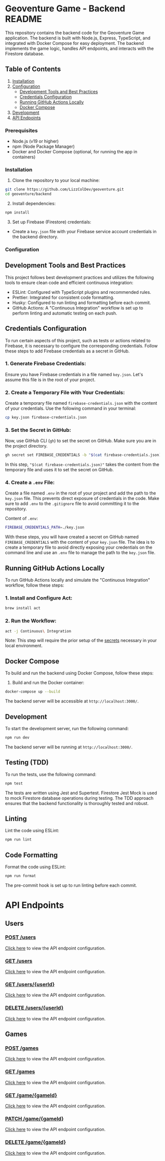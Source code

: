 # Geoventure Game - Backend README

This repository contains the backend code for the Geoventure Game application. The backend is built with Node.js, Express, TypeScript, and integrated with Docker Compose for easy deployment. The backend implements the game logic, handles API endpoints, and interacts with the Firestore database.

## Table of Contents

1. [Installation](#installation)
2. [Configuration](#configuration)
   - [Development Tools and Best Practices](#development-tools-and-best-practices)
   - [Credentials Configuration](#credentials-configuration)
   - [Running GitHub Actions Locally](#running-github-actions-locally)
   - [Docker Compose](#docker-compose)
3. [Development](#development)
4. [API Endpoints](#api-endpoints)

### Prerequisites

- Node.js (v19 or higher)
- npm (Node Package Manager)
- Docker and Docker Compose (optional, for running the app in containers)

### Installation

1. Clone the repository to your local machine:

```bash
git clone https://github.com/LizzColDev/geoventure.git
cd geoventure/backend
```
2. Install dependencies:

```bash
npm install
```

3. Set up Firebase (Firestore) credentials:

- Create a `key.json` file with your Firebase service account credentials in the backend directory.

### Configuration

## Development Tools and Best Practices

This project follows best development practices and utilizes the following tools to ensure clean code and efficient continuous integration:

- ESLint: Configured with TypeScript plugins and recommended rules.
- Prettier: Integrated for consistent code formatting.
- Husky: Configured to run linting and formatting before each commit.
- GitHub Actions: A "Continuous Integration" workflow is set up to perform linting and automatic testing on each push.

## Credentials Configuration

To run certain aspects of this project, such as tests or actions related to Firebase, it is necessary to configure the corresponding credentials. Follow these steps to add Firebase credentials as a secret in GitHub.

### 1. Generate Firebase Credentials:

Ensure you have Firebase credentials in a file named `key.json`. Let's assume this file is in the root of your project.

### 2. Create a Temporary File with Your Credentials:

Create a temporary file named `firebase-credentials.json` with the content of your credentials. Use the following command in your terminal:

```bash
cp key.json firebase-credentials.json
```

### 3. Set the Secret in GitHub:
Now, use GitHub CLI (`gh`) to set the secret on GitHub. Make sure you are in the project directory.

```bash
gh secret set FIREBASE_CREDENTIALS -b "$(cat firebase-credentials.json)"
```
In this step, `"$(cat firebase-credentials.json)"` takes the content from the temporary file and uses it to set the secret on GitHub.

### 4. Create a `.env` File:

Create a file named `.env` in the root of your project and add the path to the `key.json` file. This prevents direct exposure of credentials in the code. Make sure to add `.env` to the `.gitignore` file to avoid committing it to the repository.

Content of `.env`:
```bash
FIREBASE_CREDENTIALS_PATH=./key.json
```
With these steps, you will have created a secret on GitHub named `FIREBASE_CREDENTIALS` with the content of your `key.json` file. The idea is to create a temporary file to avoid directly exposing your credentials on the command line and use an `.env` file to manage the path to the `key.json` file.

## Running GitHub Actions Locally

To run GitHub Actions locally and simulate the "Continuous Integration" workflow, follow these steps:

### 1. Install and Configure Act:
```bash
brew install act
```

### 2. Run the Workflow:
```bash
act -j Continuous\ Integration
```
Note: This step will require the prior setup of the [secrets](https://docs.github.com/en/actions/security-guides/encrypted-secrets) necessary in your local environment.

## Docker Compose

To build and run the backend using Docker Compose, follow these steps:

1. Build and run the Docker container:

```bash
docker-compose up --build
```
The backend server will be accessible at `http://localhost:3000/`.

## Development

To start the development server, run the following command:

```bash
npm run dev
```
The backend server will be running at `http://localhost:3000/`.

## Testing (TDD)

To run the tests, use the following command:

```bash
npm test
```

The tests are written using Jest and Supertest. Firestore Jest Mock is used to mock Firestore database operations during testing. The TDD approach ensures that the backend functionality is thoroughly tested and robust.

## Linting

Lint the code using ESLint:

```bash
npm run lint
```

## Code Formatting

Format the code using ESLint:

```bash
npm run format
```
The pre-commit hook is set up to run linting before each commit.

# API Endpoints

## Users

### [POST /users]([api-endpoint.yaml](https://github.com/LizzColDev/geoventure/blob/dev/docs/api-endpoints.yaml#L23))

[Click here](https://github.com/LizzColDev/geoventure/blob/c6b8bfd915d8ef787a19d7a88073515e802d7ee4/docs/api-endpoints.yaml#L23) to view the API endpoint configuration.

### [GET /users]([api-endpoint.yaml](https://github.com/LizzColDev/geoventure/blob/c6b8bfd915d8ef787a19d7a88073515e802d7ee4/docs/api-endpoints.yaml#L15))

[Click here](https://github.com/LizzColDev/geoventure/blob/c6b8bfd915d8ef787a19d7a88073515e802d7ee4/docs/api-endpoints.yaml#L15) to view the API endpoint configuration.

### [GET /users/{userId}]([api-endpoint.yaml](https://github.com/LizzColDev/geoventure/blob/33bf977e4f51822099f4b17965e834f8ee2e981d/docs/api-endpoints.yaml#L42))

[Click here](https://github.com/LizzColDev/geoventure/blob/33bf977e4f51822099f4b17965e834f8ee2e981d/docs/api-endpoints.yaml#L42) to view the API endpoint configuration.

### [DELETE /users/{userId}]([api-endpoint.yaml](https://github.com/LizzColDev/geoventure/blob/f23c3fcf8842941c37993ccac5286156c20bce22/docs/api-endpoints.yaml#L88))

[Click here](https://github.com/LizzColDev/geoventure/blob/f23c3fcf8842941c37993ccac5286156c20bce22/docs/api-endpoints.yaml#L88) to view the API endpoint configuration.


## Games

### [POST /games]([api-endpoint.yaml](https://github.com/LizzColDev/geoventure/blob/8c97efb83981a0a9fc02dd43579d97b944b9938d/docs/api-endpoints.yaml#L117))

[Click here](https://github.com/LizzColDev/geoventure/blob/8c97efb83981a0a9fc02dd43579d97b944b9938d/docs/api-endpoints.yaml#L117) to view the API endpoint configuration.

### [GET /games]([api-endpoint.yaml](https://github.com/LizzColDev/geoventure/blob/63ff92684a6bb122344d7199e806094a74ba1e3d/docs/api-endpoints.yaml#L106))

[Click here](https://github.com/LizzColDev/geoventure/blob/63ff92684a6bb122344d7199e806094a74ba1e3d/docs/api-endpoints.yaml#L106) to view the API endpoint configuration.

### [GET /game/{gameId}]([api-endpoint.yaml](https://github.com/LizzColDev/geoventure/blob/cbd792b58d93c9db29e58ca73dae851277f61460/docs/api-endpoints.yaml#L134))

[Click here](https://github.com/LizzColDev/geoventure/blob/cbd792b58d93c9db29e58ca73dae851277f61460/docs/api-endpoints.yaml#L134) to view the API endpoint configuration.

### [PATCH /game/{gameId}]([api-endpoint.yaml](https://github.com/LizzColDev/geoventure/blob/28b0fb9c17da65b350186808c97fcd92d5fe7032/docs/api-endpoints.yaml#L152))

[Click here](https://github.com/LizzColDev/geoventure/blob/28b0fb9c17da65b350186808c97fcd92d5fe7032/docs/api-endpoints.yaml#L152) to view the API endpoint configuration.

### [DELETE /game/{gameId}]([api-endpoint.yaml](https://github.com/LizzColDev/geoventure/blob/089a267bdc48bef76bc360741a264f7e34986676/docs/api-endpoints.yaml#L186))

[Click here](https://github.com/LizzColDev/geoventure/blob/089a267bdc48bef76bc360741a264f7e34986676/docs/api-endpoints.yaml#L186) to view the API endpoint configuration.
